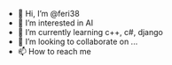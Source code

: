 - 👋 Hi, I’m @feri38
- 👀 I’m interested in AI
- 🌱 I’m currently learning c++, c#, django
- 💞️ I’m looking to collaborate on ...
- 📫 How to reach me     

<!---
feri38/feri38 is a ✨ special ✨ repository because its `README.md` (this file) appears on your GitHub profile.
You can click the Preview link to take a look at your changes.
--->
